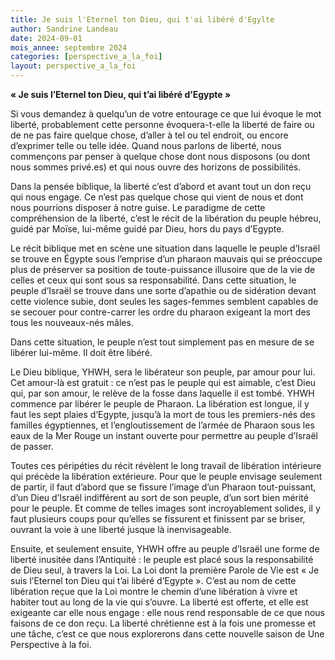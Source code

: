 ```yaml
---
title: Je suis l'Eternel ton Dieu, qui t'ai libéré d'Egylte
author: Sandrine Landeau
date: 2024-09-01
mois_annee: septembre 2024
categories: [perspective_a_la_foi]
layout: perspective_a_la_foi
---
```

**« Je suis l’Eternel ton Dieu, qui t’ai libéré d’Egypte »**

Si vous demandez à quelqu’un de votre entourage ce que lui évoque le mot liberté, probablement cette personne évoquera-t-elle
la liberté de faire ou de ne pas faire quelque chose, d’aller à tel ou tel endroit, ou encore d’exprimer telle ou telle idée.
Quand nous parlons de liberté, nous commençons par penser à quelque chose dont nous disposons (ou dont nous sommes privé.es) 
et qui nous ouvre des horizons de possibilités.

Dans la pensée biblique, la liberté c’est d’abord et avant tout un don reçu qui nous engage. Ce n’est pas quelque chose qui
vient de nous et dont nous pourrions disposer à notre guise. Le paradigme de cette compréhension de la liberté, c’est le
récit de la libération du peuple hébreu, guidé par Moïse, lui-même guidé par Dieu, hors du pays d’Egypte. 

Le récit biblique met en scène une situation dans laquelle le peuple d’Israël se trouve en Égypte sous l’emprise 
d’un pharaon mauvais qui se préoccupe plus de préserver sa position de toute-puissance illusoire que de la vie de celles
et ceux qui sont sous sa responsabilité. Dans cette situation, le peuple d’Israël se trouve dans une sorte d’apathie 
ou de sidération devant cette violence subie, dont seules les sages-femmes semblent capables de se secouer pour 
contre-carrer les ordre du pharaon exigeant la mort des tous les nouveaux-nés mâles. 

Dans cette situation, le peuple n’est tout simplement pas en mesure de se libérer lui-même. Il doit être libéré. 

Le Dieu biblique, YHWH, sera le libérateur son peuple, par amour pour lui. Cet amour-là est gratuit : ce n’est pas le peuple
qui est aimable, c’est Dieu qui, par son amour, le relève de la fosse dans laquelle il est tombé. YHWH commence par libérer
le peuple de Pharaon. La libération est longue, il y faut les sept plaies d’Egypte, jusqu’à la mort de tous les premiers-nés
des familles égyptiennes, et l’engloutissement de l’armée de Pharaon sous les eaux de la Mer Rouge un instant ouverte pour
permettre au peuple d’Israël de passer. 

Toutes ces péripéties du récit révèlent le long travail de libération intérieure qui précède la libération extérieure. Pour
que le peuple envisage seulement de partir, il faut d’abord que se fissure l’image d’un Pharaon tout-puissant, d’un Dieu 
d’Israël indifférent au sort de son peuple, d’un sort bien mérité pour le peuple. Et comme de telles images sont 
incroyablement solides, il y faut plusieurs coups pour qu’elles se fissurent et finissent par se briser, ouvrant la voie
à une liberté jusque là inenvisageable.

Ensuite, et seulement ensuite, YHWH offre au peuple d’Israël une forme de liberté inusitée dans l’Antiquité : le peuple 
est placé sous la responsabilité de Dieu seul, à travers la Loi. La Loi dont la première Parole de Vie est « Je suis 
l’Eternel ton Dieu qui t’ai libéré d’Egypte ». C’est au nom de cette libération reçue que la Loi montre le chemin d’une
libération à vivre et habiter tout au long de la vie qui s’ouvre. La liberté est offerte, et elle est exigeante car elle
nous engage : elle nous rend responsable de ce que nous faisons de ce don reçu. La liberté chrétienne est à la fois une 
promesse et une tâche, c’est ce que nous explorerons dans cette nouvelle saison de Une Perspective à la foi.
